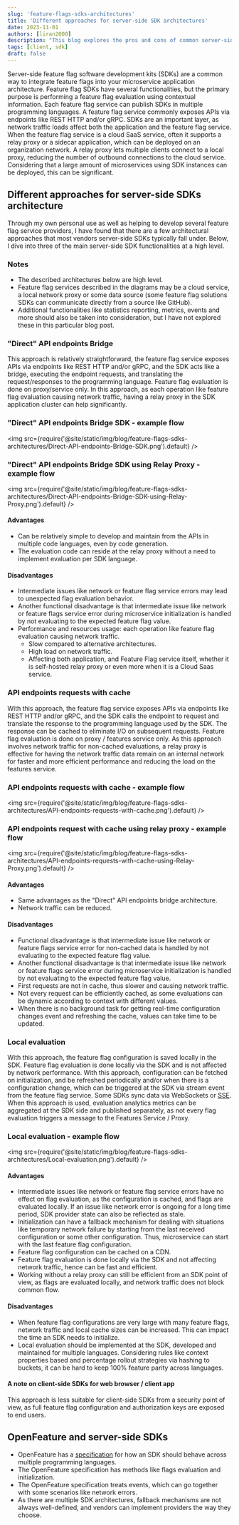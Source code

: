 ```yaml
---
slug: 'feature-flags-sdks-architectures'
title: 'Different approaches for server-side SDK architectures'
date: 2023-11-01
authors: [liran2000]
description: "This blog explores the pros and cons of common server-side feature flag SDK architectures."
tags: [client, sdk]
draft: false
---
```


Server-side feature flag software development kits (SDKs) are a common way to integrate feature flags into your microservice application architecture.
Feature flag SDKs have several functionalities, but the primary purpose is performing a feature flag evaluation using contextual information.
Each feature flag service can publish SDKs in multiple programming languages.
A feature flag service commonly exposes APIs via endpoints like REST HTTP and/or gRPC.
SDKs are an important layer, as network traffic loads affect both the application and the feature flag service.
When the feature flag service is a cloud SaaS service, often it supports a relay proxy or a sidecar application, which can be deployed on an organization network.
A relay proxy lets multiple clients connect to a local proxy, reducing the number of outbound connections to the cloud service.
Considering that a large amount of microservices using SDK instances can be deployed, this can be significant.


<!--truncate-->

## Different approaches for server-side SDKs architecture

Through my own personal use as well as helping to develop several feature flag service providers, I have found that there are a few architectural approaches that most vendors server-side SDKs typically fall under.
Below, I dive into three of the main server-side SDK functionalities at a high level.

### Notes

* The described architectures below are high level.
* Feature flag services described in the diagrams may be a cloud service, a local network proxy or some data source (some feature flag solutions SDKs can communicate directly from a source like GitHub).
* Additional functionalities like statistics reporting, metrics, events and more should also be taken into consideration, but I have not explored these in this particular blog post.

### "Direct" API endpoints Bridge

This approach is relatively straightforward, the feature flag service exposes APIs via endpoints like REST HTTP and/or gRPC, and the SDK acts like a bridge, executing the endpoint requests, and translating the request/responses to the programming language.
Feature flag evaluation is done on proxy/service only.
In this approach, as each operation like feature flag evaluation causing network traffic, having a relay proxy in the SDK application cluster can help significantly.

### "Direct" API endpoints Bridge SDK - example flow

<img src={require('@site/static/img/blog/feature-flags-sdks-architectures/Direct-API-endpoints-Bridge-SDK.png').default} />

### "Direct" API endpoints Bridge SDK using Relay Proxy - example flow

<img src={require('@site/static/img/blog/feature-flags-sdks-architectures/Direct-API-endpoints-Bridge-SDK-using-Relay-Proxy.png').default} />

#### Advantages

* Can be relatively simple to develop and maintain from the APIs in multiple code languages, even by code generation.
* The evaluation code can reside at the relay proxy without a need to implement evaluation per SDK language.

#### Disadvantages

* Intermediate issues like network or feature flag service errors may lead to unexpected flag evaluation behavior.
* Another functional disadvantage is that intermediate issue like network or feature flags service error during microservice initialization is handled by not evaluating to the expected feature flag value.
* Performance and resources usage: each operation like feature flag evaluation causing network traffic.
    * Slow compared to alternative architectures.
    * High load on network traffic.
    * Affecting both application, and Feature Flag service itself, whether it is self-hosted relay proxy or even more when it is a Cloud Saas service.

### API endpoints requests with cache

With this approach, the feature flag service exposes APIs via endpoints like REST HTTP and/or gRPC, and the SDK calls the endpoint to request and translate the response to the programming language used by the SDK.
The response can be cached to eliminate I/O on subsequent requests.
Feature flag evaluation is done on proxy / features service only.
As this approach involves network traffic for non-cached evaluations, a relay proxy is effective for having the network traffic data remain on an internal network for faster and more efficient performance and reducing the load on the features service.

### API endpoints requests with cache - example flow

<img src={require('@site/static/img/blog/feature-flags-sdks-architectures/API-endpoints-requests-with-cache.png').default} />

### API endpoints request with cache using relay proxy - example flow

<img src={require('@site/static/img/blog/feature-flags-sdks-architectures/API-endpoints-requests-with-cache-using-Relay-Proxy.png').default} />

#### Advantages

* Same advantages as the "Direct" API endpoints bridge architecture.
* Network traffic can be reduced.

#### Disadvantages

* Functional disadvantage is that intermediate issue like network or feature flags service error for non-cached data is handled by not evaluating to the expected feature flag value.
* Another functional disadvantage is that intermediate issue like network or feature flags service error during microservice initialization is handled by not evaluating to the expected feature flag value.
* First requests are not in cache, thus slower and causing network traffic.
* Not every request can be efficiently cached, as some evaluations can be dynamic according to context with different values.
* When there is no background task for getting real-time configuration changes event and refreshing the cache, values can take time to be updated.

### Local evaluation

With this approach, the feature flag configuration is saved locally in the SDK.
Feature flag evaluation is done locally via the SDK and is not affected by network performance.
With this approach, configuration can be fetched on initialization, and be refreshed periodically and/or when there is a configuration change, which can be triggered at the SDK via stream event from the feature flag service. 
Some SDKs sync data via WebSockets or [SSE](https://en.wikipedia.org/wiki/Server-sent_events).
When this approach is used, evaluation analytics metrics can be aggregated at the SDK side and published separately, as not every flag evaluation triggers a message to the Features Service / Proxy.

### Local evaluation - example flow

<img src={require('@site/static/img/blog/feature-flags-sdks-architectures/Local-evaluation.png').default} />

#### Advantages

* Intermediate issues like network or feature flag service errors have no effect on flag evaluation, as the configuration is cached, and flags are evaluated locally.
  If an issue like network error is ongoing for a long time period, SDK provider state can also be reflected as stale.
* Initialization can have a fallback mechanism for dealing with situations like temporary network failure by starting from the last received configuration or some other configuration. Thus, microservice can start with the last feature flag configuration.
* Feature flag configuration can be cached on a CDN.
* Feature flag evaluation is done locally via the SDK and not affecting network traffic, hence can be fast and efficient.
* Working without a relay proxy can still be efficient from an SDK point of view, as flags are evaluated locally, and network traffic does not block common flow.

#### Disadvantages

* When feature flag configurations are very large with many feature flags, network traffic and local cache sizes can be increased. This can impact the time an SDK needs to initialize.
* Local evaluation should be implemented at the SDK, developed and maintained for multiple languages. Considering rules like context properties based and percentage rollout strategies via hashing to buckets, it can be hard to keep 100% feature parity across languages.

#### A note on client-side SDKs for web browser / client app

This approach is less suitable for client-side SDKs from a security point of view, as full feature flag configuration and authorization keys are exposed to end users.

## OpenFeature and server-side SDKs

* OpenFeature has a [specification](https://openfeature.dev/specification/glossary/#feature-flag-sdk) for how an SDK should behave across multiple programming languages.
* The OpenFeature specification has methods like flags evaluation and initialization.
* The OpenFeature specification treats events, which can go together with some scenarios like network errors.
* As there are multiple SDK architectures, fallback mechanisms are not always well-defined, and vendors can implement providers the way they choose.


